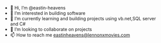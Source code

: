 - 👋 Hi, I’m @eastin-heavens
- 👀 I’m interested in building software
- 🌱 I’m currently learning and building projects using vb.net,SQL server and C#
- 💞️ I’m looking to collaborate on projects 
- 📫 How to reach me eastinheavens@lennonxmovies.com

<!---
eastin-heavens/eastin-heavens is a ✨ special ✨ repository because its `README.md` (this file) appears on your GitHub profile.
You can click the Preview link to take a look at your changes.
--->
